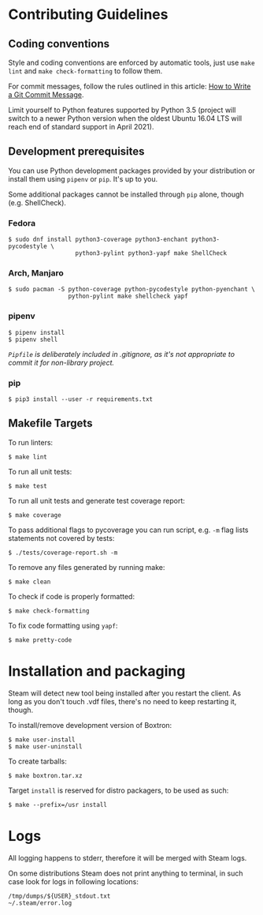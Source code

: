 # Contributing Guidelines

## Coding conventions

Style and coding conventions are enforced by automatic tools, just use
`make lint` and `make check-formatting` to follow them.

For commit messages, follow the rules outlined in this article:
[How to Write a Git Commit Message](https://chris.beams.io/posts/git-commit/).

Limit yourself to Python features supported by Python 3.5 (project will switch
to a newer Python version when the oldest Ubuntu 16.04 LTS will reach end of
standard support in April 2021).


## Development prerequisites

You can use Python development packages provided by your distribution or
install them using `pipenv` or `pip`.  It's up to you.

Some additional packages cannot be installed through `pip` alone, though
(e.g. ShellCheck).

### Fedora

    $ sudo dnf install python3-coverage python3-enchant python3-pycodestyle \
                       python3-pylint python3-yapf make ShellCheck
                       
### Arch, Manjaro
    $ sudo pacman -S python-coverage python-pycodestyle python-pyenchant \
                     python-pylint make shellcheck yapf

### pipenv

    $ pipenv install
    $ pipenv shell

*`Pipfile` is deliberately included in .gitignore, as it's not appropriate to
commit it for non-library project.*

### pip

    $ pip3 install --user -r requirements.txt


## Makefile Targets

To run linters:

    $ make lint

To run all unit tests:

    $ make test

To run all unit tests and generate test coverage report:

    $ make coverage

To pass additional flags to pycoverage you can run script, e.g. `-m` flag lists
statements not covered by tests:

    $ ./tests/coverage-report.sh -m

To remove any files generated by running make:

    $ make clean

To check if code is properly formatted:

    $ make check-formatting

To fix code formatting using `yapf`:

    $ make pretty-code


# Installation and packaging

Steam will detect new tool being installed after you restart the client.
As long as you don't touch .vdf files, there's no need to keep restarting
it, though.

To install/remove development version of Boxtron:

    $ make user-install
    $ make user-uninstall

To create tarballs:

    $ make boxtron.tar.xz

Target `install` is reserved for distro packagers, to be used as such:

    $ make --prefix=/usr install


# Logs

All logging happens to stderr, therefore it will be merged with Steam logs.

On some distributions Steam does not print anything to terminal, in such case
look for logs in following locations:

    /tmp/dumps/${USER}_stdout.txt
    ~/.steam/error.log
